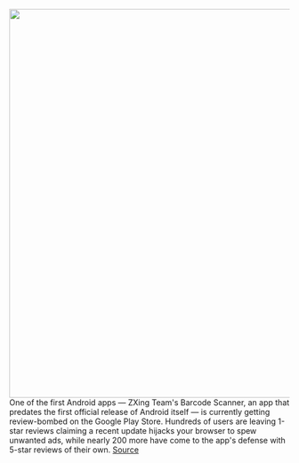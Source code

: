 <img src='https://cdn.vox-cdn.com/thumbor/JFwqB5nHndJzvwhPdty4VcKmzuA=/0x0:1445x930/1200x800/filters:focal(608x350:838x580)/cdn.vox-cdn.com/uploads/chorus_image/image/68795116/Code_128_Barcode_Graphic.0.jpg' width='700px' /><br/>
One of the first Android apps — ZXing Team's Barcode Scanner, an app that predates the first official release of Android itself — is currently getting review-bombed on the Google Play Store. Hundreds of users are leaving 1-star reviews claiming a recent update hijacks your browser to spew unwanted ads, while nearly 200 more have come to the app's defense with 5-star reviews of their own.
<a href='https://www.theverge.com/2021/2/9/22275024/android-barcode-scanner-app-zxing-malware-confusion-negative-reviews'> Source <a/>